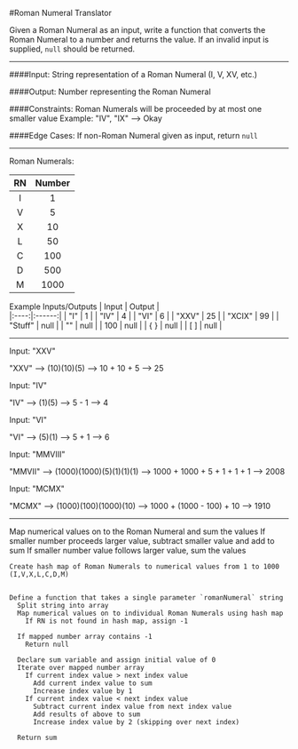 #Roman Numeral Translator

Given a Roman Numeral as an input, write a function that converts the Roman Numeral to a number and returns the value.
If an invalid input is supplied, `null` should be returned.

-----
####Input:
  String representation of a Roman Numeral (I, V, XV, etc.)

####Output:
  Number representing the Roman Numeral
  
####Constraints:
  Roman Numerals will be proceeded by at most one smaller value
    Example: "IV", "IX" --> Okay

####Edge Cases:
  If non-Roman Numeral given as input, return `null`

-----

Roman Numerals:

|  RN   |  Number    |  
|:----:|:------:|
|  I    |   1    |
|  V  |    5   |
|  X  |   10  |
|  L  |    50 |
|  C  |  100 |
|  D  |  500 |
|  M  | 1000 |



Example Inputs/Outputs
|  Input   |  Output    |  
|:----:|:------:|
|  "I"    |    1   |
|  "IV"  |   4    |
|  "VI"  |   6   |
| "XXV" | 25 |
| "XCIX" | 99 |
| "Stuff" | null |
| ""     |  null |
| 100 | null |
| { }  |  null |
| [ ]  |  null |


------

Input: "XXV"

  "XXV" --> (10)(10)(5) --> 10 + 10 + 5 --> 25
  
  
Input: "IV"
  
  "IV" --> (1)(5) --> 5 - 1 --> 4
  

Input: "VI"

  "VI" --> (5)(1) --> 5 + 1 --> 6


Input: "MMVIII"
  
  "MMVII" --> (1000)(1000)(5)(1)(1)(1) --> 1000 + 1000 + 5 + 1 + 1 + 1 --> 2008


Input: "MCMX"

  "MCMX" --> (1000)(100)(1000)(10) --> 1000 + (1000 - 100) + 10 --> 1910



------------
Map numerical values on to the Roman Numeral and sum the values
If smaller number proceeds larger value, subtract smaller value and add to sum
If smaller number value follows larger value, sum the values

```
Create hash map of Roman Numerals to numerical values from 1 to 1000 (I,V,X,L,C,D,M)


Define a function that takes a single parameter `romanNumeral` string
  Split string into array
  Map numerical values on to individual Roman Numerals using hash map
    If RN is not found in hash map, assign -1
  
  If mapped number array contains -1
    Return null

  Declare sum variable and assign initial value of 0
  Iterate over mapped number array  
    If current index value > next index value
      Add current index value to sum
      Increase index value by 1
    If current index value < next index value
      Subtract current index value from next index value
      Add results of above to sum
      Increase index value by 2 (skipping over next index)
  
  Return sum
```
